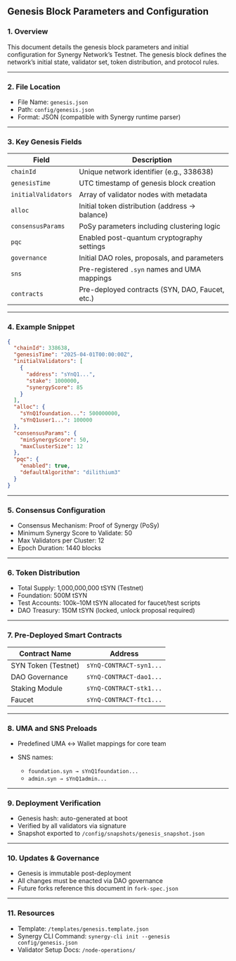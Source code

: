 ## Genesis Block Parameters and Configuration

### 1. Overview

This document details the genesis block parameters and initial configuration for Synergy Network’s Testnet. The genesis block defines the network’s initial state, validator set, token distribution, and protocol rules.

---

### 2. File Location

* File Name: `genesis.json`
* Path: `config/genesis.json`
* Format: JSON (compatible with Synergy runtime parser)

---

### 3. Key Genesis Fields

| Field               | Description                                     |
| ------------------- | ----------------------------------------------- |
| `chainId`           | Unique network identifier (e.g., 338638)        |
| `genesisTime`       | UTC timestamp of genesis block creation         |
| `initialValidators` | Array of validator nodes with metadata          |
| `alloc`             | Initial token distribution (address → balance)  |
| `consensusParams`   | PoSy parameters including clustering logic      |
| `pqc`               | Enabled post-quantum cryptography settings      |
| `governance`        | Initial DAO roles, proposals, and parameters    |
| `sns`               | Pre-registered `.syn` names and UMA mappings    |
| `contracts`         | Pre-deployed contracts (SYN, DAO, Faucet, etc.) |

---

### 4. Example Snippet

```json
{
  "chainId": 338638,
  "genesisTime": "2025-04-01T00:00:00Z",
  "initialValidators": [
    {
      "address": "sYnQ1...",
      "stake": 1000000,
      "synergyScore": 85
    }
  ],
  "alloc": {
    "sYnQ1foundation...": 500000000,
    "sYnQ1user1...": 100000
  },
  "consensusParams": {
    "minSynergyScore": 50,
    "maxClusterSize": 12
  },
  "pqc": {
    "enabled": true,
    "defaultAlgorithm": "dilithium3"
  }
}
```

---

### 5. Consensus Configuration

* Consensus Mechanism: Proof of Synergy (PoSy)
* Minimum Synergy Score to Validate: 50
* Max Validators per Cluster: 12
* Epoch Duration: 1440 blocks

---

### 6. Token Distribution

* Total Supply: 1,000,000,000 tSYN (Testnet)
* Foundation: 500M tSYN
* Test Accounts: 100k–10M tSYN allocated for faucet/test scripts
* DAO Treasury: 150M tSYN (locked, unlock proposal required)

---

### 7. Pre-Deployed Smart Contracts

| Contract Name       | Address                 |
| ------------------- | ----------------------- |
| SYN Token (Testnet) | `sYnQ-CONTRACT-syn1...` |
| DAO Governance      | `sYnQ-CONTRACT-dao1...` |
| Staking Module      | `sYnQ-CONTRACT-stk1...` |
| Faucet              | `sYnQ-CONTRACT-ftc1...` |

---

### 8. UMA and SNS Preloads

* Predefined UMA ↔ Wallet mappings for core team
* SNS names:

  * `foundation.syn → sYnQ1foundation...`
  * `admin.syn → sYnQ1admin...`

---

### 9. Deployment Verification

* Genesis hash: auto-generated at boot
* Verified by all validators via signature
* Snapshot exported to `/config/snapshots/genesis_snapshot.json`

---

### 10. Updates & Governance

* Genesis is immutable post-deployment
* All changes must be enacted via DAO governance
* Future forks reference this document in `fork-spec.json`

---

### 11. Resources

* Template: `/templates/genesis.template.json`
* Synergy CLI Command: `synergy-cli init --genesis config/genesis.json`
* Validator Setup Docs: `/node-operations/`
